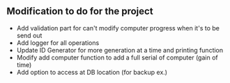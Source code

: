 ## Modification to do for the project
- Add validation part for can't modify computer progress when it's to be send out
- Add logger for all operations
- Update ID Generator for more generation at a time and printing function
- Modify add computer function to add a full serial of computer (gain of time)
- Add option to access at DB location (for backup ex.)
